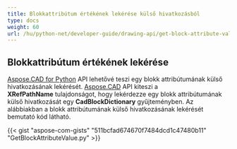 ```yaml
---
title: Blokkattribútum értékének lekérése külső hivatkozásból
type: docs
weight: 60
url: /hu/python-net/developer-guide/drawing-api/get-block-attribute-value-of-external-reference/
---
```


## **Blokkattribútum értékének lekérése**

[Aspose.CAD for Python](/cad/python/) API lehetővé teszi egy blokk attribútumának külső hivatkozásának lekérését. [Aspose.CAD](https://products.aspose.com/cad/python/) API kiteszi a **XRefPathName** tulajdonságot, hogy lekérdezze egy blokk attribútumának külső hivatkozását egy **CadBlockDictionary** gyűjteményben. Az alábbiakban a blokk attribútumának külső hivatkozásának lekérését bemutató kód látható.

{{< gist "aspose-com-gists" "511bcfad674670f7484dcd1c47480b11" "GetBlockAttributeValue.py" >}}
